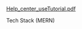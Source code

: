 [Help_center_useTutorial.pdf](https://github.com/user-attachments/files/16652551/Help_center_useTutorial.pdf)


Tech Stack (MERN)


